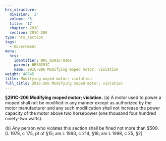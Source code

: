 ```yaml
---
hrs_structure:
  division: '1'
  volume: '5'
  title: '17'
  chapter: 291C
  section: 291C-206
type: hrs_section
tags:
  - Government
menu:
  hrs:
    identifier: HRS_0291C-0206
    parent: HRS0291C
    name: 291C-206 Modifying moped motor; violation
weight: 48745
title: Modifying moped motor; violation
full_title: 291C-206 Modifying moped motor; violation
---
```

**§291C-206 Modifying moped motor; violation.** (a) A motor used to power a moped shall not be modified in any manner except as authorized by the motor manufacturer and any such modification shall not increase the power capacity of the motor above two horsepower (one thousand four hundred ninety-two watts).

(b) Any person who violates this section shall be fined not more than $500\. [L 1978, c 175, pt of §15; am L 1993, c 214, §18; am L 1998, c 25, §2]
